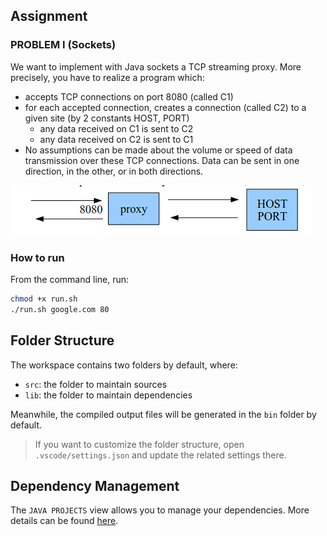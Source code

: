 ## Assignment

### PROBLEM I (Sockets)

We want to implement with Java sockets a TCP streaming proxy. More precisely, you have to realize a program which:

- accepts TCP connections on port 8080 (called C1)
- for each accepted connection, creates a connection (called C2) to a given site (by 2 constants HOST, PORT)
  - any data received on C1 is sent to C2
  - any data received on C2 is sent to C1
- No assumptions can be made about the volume or speed of data transmission over these TCP connections. Data can be sent in one direction, in the other, or in both directions.

![](images/2023-03-31-15-56-40.png)

### How to run

From the command line, run:

```bash
chmod +x run.sh
./run.sh google.com 80
```
## Folder Structure

The workspace contains two folders by default, where:

- `src`: the folder to maintain sources
- `lib`: the folder to maintain dependencies

Meanwhile, the compiled output files will be generated in the `bin` folder by default.

> If you want to customize the folder structure, open `.vscode/settings.json` and update the related settings there.

## Dependency Management

The `JAVA PROJECTS` view allows you to manage your dependencies. More details can be found [here](https://github.com/microsoft/vscode-java-dependency#manage-dependencies).


